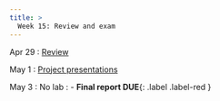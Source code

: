 ```yaml
---
title: >
  Week 15: Review and exam
---
```


Apr 29
: [Review](#)

May 1 
: [Project presentations](#)

May 3
: No lab
  : - **Final report DUE**{: .label .label-red }
